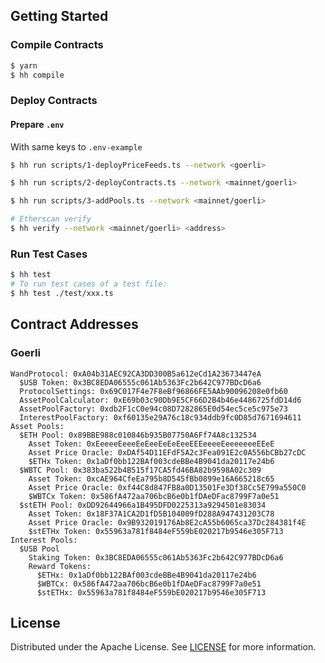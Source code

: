 
## Getting Started

### Compile Contracts

```sh
$ yarn
$ hh compile
```

### Deploy Contracts

#### Prepare `.env` 

With same keys to `.env-example`

```sh
$ hh run scripts/1-deployPriceFeeds.ts --network <goerli>

$ hh run scripts/2-deployContracts.ts --network <mainnet/goerli>

$ hh run scripts/3-addPools.ts --network <mainnet/goerli>

# Etherscan verify
$ hh verify --network <mainnet/goerli> <address>

```

### Run Test Cases

```sh
$ hh test
# To run test cases of a test file:
$ hh test ./test/xxx.ts
```

## Contract Addresses

### Goerli

```
WandProtocol: 0xA04b31AEC92CA3DD300B5a612eCd1A23673447eA
  $USB Token: 0x3BC8EDA06555c061Ab5363Fc2b642C977BDcD6a6
  ProtocolSettings: 0x69C017F4e7F8eBf96866FE5AAb90096208e0fb60
  AssetPoolCalculator: 0xE69b03c90Db9E5CF66D2B4b46e4486725fdD14d6
  AssetPoolFactory: 0xdb2F1cC0e94c08D7282865E0d54ec5ce5c975e73
  InterestPoolFactory: 0xf60135e29A76c18c934ddb9fc0D85d7671694611
Asset Pools:
  $ETH Pool: 0x89BBE988c010846b935B07750A6Ff74A8c132534
    Asset Token: 0xEeeeeEeeeEeEeeEeEeEeeEEEeeeeEeeeeeeeEEeE
    Asset Price Oracle: 0xDAf54D11EFdF5A2c3Fea091E2c0A556bCBb27cDC
    $ETHx Token: 0x1aDf0bb122BAf003cdeBBe4B9041da20117e24b6
  $WBTC Pool: 0x383ba522b4B515f17CA5fd46BA82b9598A02c309
    Asset Token: 0xcAE964CfeEa795b8D545fBb0899e16A665218c65
    Asset Price Oracle: 0xf44C8d847FB8a0D13501Fe3Df38Cc5E799a550C0
    $WBTCx Token: 0x586fA472aa706bcB6e0b1fDAeDFac8799F7a0e51
  $stETH Pool: 0xDD92644966a1B495DFD0225313a9294501e83034
    Asset Token: 0x18F37A1CA2D1fD5B104009fD288A947431203C78
    Asset Price Oracle: 0x9B932019176Ab8E2cA55b6065ca37Dc284381f4E
    $stETHx Token: 0x55963a781f8484eF559bE020217b9546e305F713
Interest Pools:
  $USB Pool
    Staking Token: 0x3BC8EDA06555c061Ab5363Fc2b642C977BDcD6a6
    Reward Tokens:
      $ETHx: 0x1aDf0bb122BAf003cdeBBe4B9041da20117e24b6
      $WBTCx: 0x586fA472aa706bcB6e0b1fDAeDFac8799F7a0e51
      $stETHx: 0x55963a781f8484eF559bE020217b9546e305F713
```

## License

Distributed under the Apache License. See [LICENSE](./LICENSE) for more information.